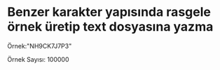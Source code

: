 # Benzer karakter yapısında rasgele  örnek üretip text dosyasına yazma

Örnek:"NH9CK7J7P3"

Örnek Sayısı: 100000
